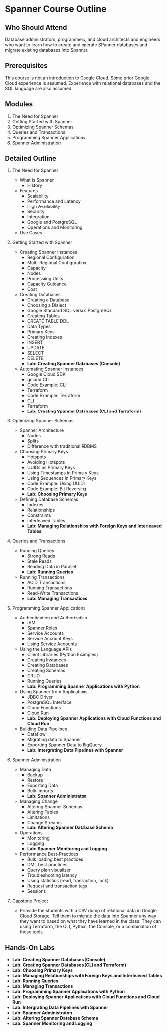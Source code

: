# Spanner Course Outline

## Who Should Attend
Database administrators, programmers, and cloud architects and engineers who want to learn how to create and operate SPanner databases and migrate existing databases into Spanner. 

## Prerequisites
This course is not an introduction to Google Cloud. Some prior Google Cloud experience is assumed. Experience with relational databases and the SQL language are also assumed. 

## Modules
1. The Need for Spanner
1. Getting Started with Spanner
1. Optimizing Spanner Schemas
1. Queries and Transactions
1. Programming Spanner Applications
1. Spanner Administration

## Detailed Outline
1. The Need for Spanner
    * What is Spanner
        * History
    * Features
        * Scalability
        * Performance and Latency
        * High Availability
        * Security
        * Integration
        * Google and PostgreSQL 
        * Operations and Monitoring
    * Use Cases

1. Getting Started with Spanner
    * Creating Spanner Instances
        * Regional Configuration
        * Multi-Regional Configuration
        * Capacity
        * Nodes
        * Processiing Units
        * Capacity Guidance
        * Cost
    * Creating Databases
        * Creating a Database
        * Choosing a Dialect
        * Google Standard SQL versus PostgreSQL
        * Creating Tables
        * CREATE TABLE DDL
        * Data Types
        * Primary Keys
        * Creating Indexes
        * INSERT
        * UPDATE
        * SELECT
        * DELETE
        * __Lab: Creating Spanner Databases (Console)__
    * Automating Spanner Instances
        * Google Cloud SDK
        * gcloud CLI
        * Code Example: CLI
        * Terraform
        * Code Example: Terraform
        * CLI
        * Terraform
        * __Lab: Creating Spanner Databases (CLI and Terraform)__

1. Optimizing Spanner Schemas
    * Spanner Architecture
        * Nodes
        * Splits
        * Difference with traditional RDBMS
    * Choosing Primary Keys
        * Hotspots
        * Avoiding Hotspots
        * UUIDs as Primary Keys
        * Using Timestamps in Primary Keys
        * Using Sequences in Primary Keys
        * Code Example: Using UUIDs
        * Code Example: Bit Reversing
        * __Lab: Choosing Primary Keys__
    * Defining Database Schemas
        * Indexes
        * Relationships 
        * Constraints
        * Interleaved Tables
        * __Lab: Managing Relationships with Foreign Keys and Interleaved Tables__

1. Queries and Transactions
    * Running Queries
        * Strong Reads
        * Stale Reads
        * Reading Data in Parallel
        * __Lab: Running Queries__
    * Running Transactions
        * ACID Transactions
        * Running Transactions
        * Read-Write Transactions
        * __Lab: Managing Transactions__

1. Programming Spanner Applications
    * Authentication and Authorization
        * IAM
        * Spanner Roles
        * Service Accounts
        * Service Account Keys
        * Using Service Accounts
    * Using the Language APIs
        * Client Libraries (Python Examples)
        * Creating Instances
        * Creating Databases
        * Creating Schemas
        * CRUD
        * Running Queries
        * __Lab: Programming Spanner Applications with Python__
    * Using Spanner from Applications
        * JDBC Driver
        * PostgreSQL Interface
        * Cloud Functions
        * Cloud Run
        * __Lab: Deploying Spanner Applications with Cloud Functions and Cloud Run__
    * Building Data Pipelines
        * Dataflow
        * Migrating data to Spanner
        * Exporting Spanner Data to BigQuery
        * __Lab: Intergrating Data Pipelines with Spanner__

1. Spanner Administration
    * Managing Data
        * Backup
        * Restore
        * Exporting Data
        * Bulk Imports
        * __Lab: Spanner Administraton__
    * Managing Change
        * Altering Spanner Schemas
        * Altering Tables
        * Limitations
        * Change Streams
        * __Lab: Altering Spanner Database Schema__
    * Operations
        * Monitoring
        * Logging 
        * __Lab: Spanner Monitoring and Logging__
    * Performance Best-Practices
        * Bulk loading best practices
        * DML best practices
        * Query plan visualizer
        * Troubleshooting latency
        * Using statistics (read, transaction, lock)
        * Request and transaction tags
        * Sessions

1. Capstone Project
    * Priovide the students with a CSV dump of relational data in Google Cloud Storage. Tell them to migrate the data into Spanner any way they want to based on what they have learned in the class. They can using Terraform, the CLI, Python, the Console, or a combination of those tools. 


## Hands-On Labs
* __Lab: Creating Spanner Databases (Console)__
* __Lab: Creating Spanner Databases (CLI and Terraform)__
* __Lab: Choosing Primary Keys__
* __Lab: Managing Relationships with Foreign Keys and Interleaved Tables__
* __Lab: Running Queries__
* __Lab: Managing Transactions__
* __Lab: Programming Spanner Applications with Python__
* __Lab: Deploying Spanner Applications with Cloud Functions and Cloud Run__
* __Lab: Intergrating Data Pipelines with Spanner__
* __Lab: Spanner Administraton__
* __Lab: Altering Spanner Database Schema__
* __Lab: Spanner Monitoring and Logging__